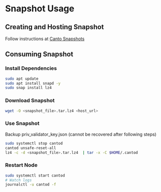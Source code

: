 # Snapshot Usage

## Creating and Hosting Snapshot
Follow instructions at [Canto Snapshots](https://github.com/SiddarthVijay/cosmos-snapshots/tree/patch/canto)

## Consuming Snapshot

### Install Dependencies
```bash
sudo apt update
sudo apt install snapd -y
sudo snap install lz4
```

### Download Snapshot
```bash
wget -O <snapshot_file>.tar.lz4 <host_url>
```

### Use Snapshot
Backup priv_validator_key.json (cannot be recovered after following steps)

```bash
sudo systemctl stop cantod
cantod unsafe-reset-all
lz4 -c -d <snapshot_file>.tar.lz4  | tar -x -C $HOME/.cantod
```

### Restart Node
```bash
sudo systemctl start cantod
# Watch logs
journalctl -u cantod -f
```
